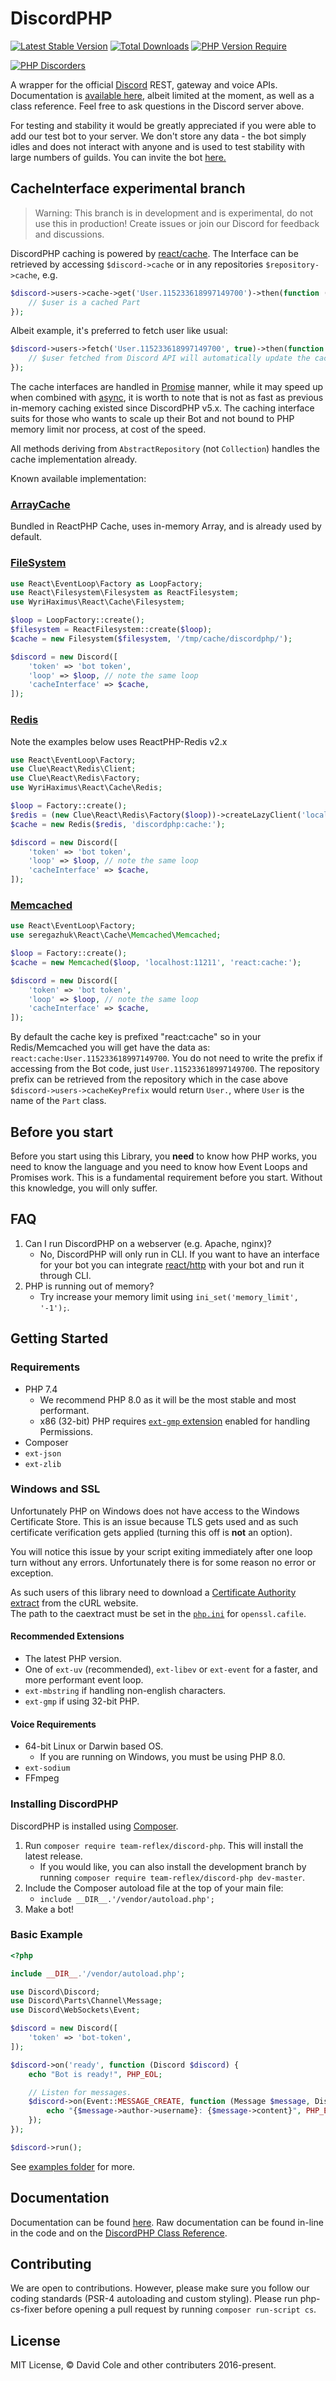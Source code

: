 DiscordPHP
====
[![Latest Stable Version](https://poser.pugx.org/team-reflex/discord-php/v)](https://packagist.org/packages/team-reflex/discord-php) [![Total Downloads](https://poser.pugx.org/team-reflex/discord-php/downloads)](https://packagist.org/packages/team-reflex/discord-php) [![PHP Version Require](https://poser.pugx.org/team-reflex/discord-php/require/php)](https://packagist.org/packages/team-reflex/discord-php)

[![PHP Discorders](https://discord.com/api/guilds/115233111977099271/widget.png?style=banner1)](https://discord.gg/dphp)

A wrapper for the official [Discord](https://discordapp.com) REST, gateway and voice APIs. Documentation is [available here](http://discord-php.github.io/DiscordPHP), albeit limited at the moment, as well as a class reference. Feel free to ask questions in the Discord server above.

For testing and stability it would be greatly appreciated if you were able to add our test bot to your server. We don't store any data - the bot simply idles and does not interact with anyone and is used to test stability with large numbers of guilds. You can invite the bot [here.](https://discord.com/oauth2/authorize?client_id=157746770539970560&scope=bot)

## CacheInterface experimental branch
> Warning: This branch is in development and is experimental, do not use this in production! Create issues or join our Discord for feedback and discussions.

DiscordPHP caching is powered by [react/cache](https://github.com/reactphp/cache). The Interface can be retrieved by accessing `$discord->cache` or in any repositories `$repository->cache`, e.g.

```php
$discord->users->cache->get('User.115233618997149700')->then(function ($user) {
    // $user is a cached Part
});
```

Albeit example, it's preferred to fetch user like usual:
```php
$discord->users->fetch('User.115233618997149700', true)->then(function ($user) {
    // $user fetched from Discord API will automatically update the cache
});
```

The cache interfaces are handled in [Promise](https://github.com/reactphp/promise) manner, while it may speed up when combined with [async](https://github.com/reactphp/async), it is worth to note that is not as fast as previous in-memory caching existed since DiscordPHP v5.x. The caching interface suits for those who wants to scale up their Bot and not bound to PHP memory limit nor process, at cost of the speed.

All methods deriving from `AbstractRepository` (not `Collection`) handles the cache implementation already.

Known available implementation:

### [ArrayCache](https://github.com/reactphp/cache/blob/1.x/src/ArrayCache.php)

Bundled in ReactPHP Cache, uses in-memory Array, and is already used by default.

### [FileSystem](https://github.com/WyriHaximus/reactphp-cache-filesystem)

```php
use React\EventLoop\Factory as LoopFactory;
use React\Filesystem\Filesystem as ReactFilesystem;
use WyriHaximus\React\Cache\Filesystem;

$loop = LoopFactory::create();
$filesystem = ReactFilesystem::create($loop);
$cache = new Filesystem($filesystem, '/tmp/cache/discordphp/');

$discord = new Discord([
    'token' => 'bot token',
    'loop' => $loop, // note the same loop
    'cacheInterface' => $cache,
]);
```

### [Redis](https://github.com/WyriHaximus/reactphp-cache-redis)

Note the examples below uses ReactPHP-Redis v2.x

```php
use React\EventLoop\Factory;
use Clue\React\Redis\Client;
use Clue\React\Redis\Factory;
use WyriHaximus\React\Cache\Redis;

$loop = Factory::create();
$redis = (new Clue\React\Redis\Factory($loop))->createLazyClient('localhost:6379');
$cache = new Redis($redis, 'discordphp:cache:');

$discord = new Discord([
    'token' => 'bot token',
    'loop' => $loop, // note the same loop
    'cacheInterface' => $cache,
]);
```

### [Memcached](https://github.com/seregazhuk/php-react-cache-memcached)

```php
use React\EventLoop\Factory;
use seregazhuk\React\Cache\Memcached\Memcached;

$loop = Factory::create();
$cache = new Memcached($loop, 'localhost:11211', 'react:cache:');

$discord = new Discord([
    'token' => 'bot token',
    'loop' => $loop, // note the same loop
    'cacheInterface' => $cache,
]);
```

By default the cache key is prefixed "react:cache" so in your Redis/Memcached you will get have the data as: `react:cache:User.115233618997149700`. You do not need to write the prefix if accessing from the Bot code, just `User.115233618997149700`. The repository prefix can be retrieved from the repository which in the case above `$discord->users->cacheKeyPrefix` would return `User.`, where `User` is the name of the `Part` class.

## Before you start

Before you start using this Library, you **need** to know how PHP works, you need to know the language and you need to know how Event Loops and Promises work. This is a fundamental requirement before you start. Without this knowledge, you will only suffer.

## FAQ

1. Can I run DiscordPHP on a webserver (e.g. Apache, nginx)?
    - No, DiscordPHP will only run in CLI. If you want to have an interface for your bot you can integrate [react/http](https://github.com/ReactPHP/http) with your bot and run it through CLI.
2. PHP is running out of memory?
	- Try increase your memory limit using `ini_set('memory_limit', '-1');`.

## Getting Started

### Requirements

- PHP 7.4
	- We recommend PHP 8.0 as it will be the most stable and most performant.
	- x86 (32-bit) PHP requires [`ext-gmp` extension](https://www.php.net/manual/en/book.gmp.php) enabled for handling Permissions.
- Composer
- `ext-json`
- `ext-zlib`

### Windows and SSL

Unfortunately PHP on Windows does not have access to the Windows Certificate Store. This is an issue because TLS gets used and as such certificate verification gets applied (turning this off is **not** an option).

You will notice this issue by your script exiting immediately after one loop turn without any errors. Unfortunately there is for some reason no error or exception.

As such users of this library need to download a [Certificate Authority extract](https://curl.haxx.se/docs/caextract.html) from the cURL website.<br>
The path to the caextract must be set in the [`php.ini`](https://secure.php.net/manual/en/openssl.configuration.php) for `openssl.cafile`.

#### Recommended Extensions

- The latest PHP version.
- One of `ext-uv` (recommended), `ext-libev` or `ext-event` for a faster, and more performant event loop.
- `ext-mbstring` if handling non-english characters.
- `ext-gmp` if using 32-bit PHP.

#### Voice Requirements

- 64-bit Linux or Darwin based OS.
    - If you are running on Windows, you must be using PHP 8.0.
- `ext-sodium`
- FFmpeg

### Installing DiscordPHP

DiscordPHP is installed using [Composer](https://getcomposer.org).

1. Run `composer require team-reflex/discord-php`. This will install the latest release.
	- If you would like, you can also install the development branch by running `composer require team-reflex/discord-php dev-master`.
2. Include the Composer autoload file at the top of your main file:
	- `include __DIR__.'/vendor/autoload.php';`
3. Make a bot!

### Basic Example

```php
<?php

include __DIR__.'/vendor/autoload.php';

use Discord\Discord;
use Discord\Parts\Channel\Message;
use Discord\WebSockets\Event;

$discord = new Discord([
    'token' => 'bot-token',
]);

$discord->on('ready', function (Discord $discord) {
    echo "Bot is ready!", PHP_EOL;

    // Listen for messages.
    $discord->on(Event::MESSAGE_CREATE, function (Message $message, Discord $discord) {
        echo "{$message->author->username}: {$message->content}", PHP_EOL;
    });
});

$discord->run();
```

See [examples folder](examples) for more.

## Documentation

Documentation can be found [here](//discord-php.github.io/DiscordPHP). Raw documentation can be found in-line in the code and on the [DiscordPHP Class Reference](//discord-php.github.io/DiscordPHP/reference).

## Contributing

We are open to contributions. However, please make sure you follow our coding standards (PSR-4 autoloading and custom styling). Please run php-cs-fixer before opening a pull request by running `composer run-script cs`.

## License

MIT License, &copy; David Cole and other contributers 2016-present.
